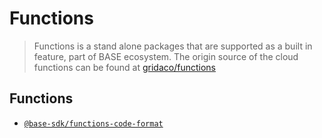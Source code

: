 # Functions

> Functions is a stand alone packages that are supported as a built in feature, part of BASE ecosystem. The origin source of the cloud functions can be found at [gridaco/functions](https://github.com/gridaco/functions)


## Functions
- [`@base-sdk/functions-code-format`](./code-formatter-function)
